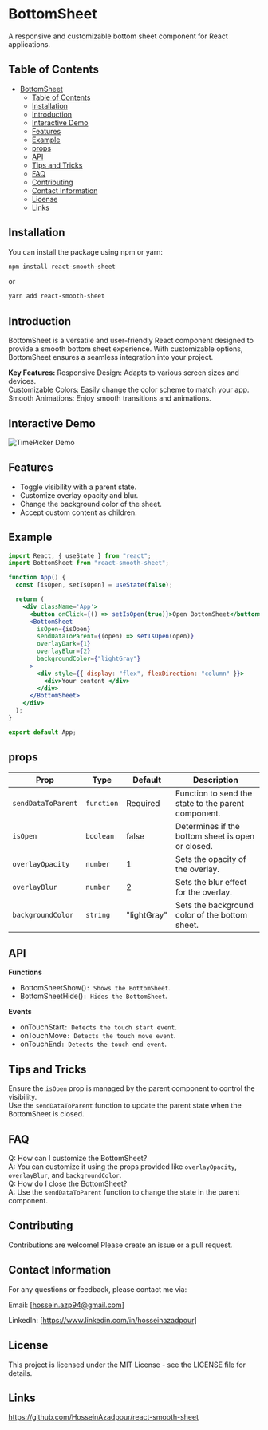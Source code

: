 # BottomSheet

A responsive and customizable bottom sheet component for React applications.

## Table of Contents

- [BottomSheet](#bottomsheet)
  - [Table of Contents](#table-of-contents)
  - [Installation](#installation)
  - [Introduction](#introduction)
  - [Interactive Demo](#interactive-demo)
  - [Features](#features)
  - [Example](#example)
  - [props](#props)
  - [API](#api)
  - [Tips and Tricks](#tips-and-tricks)
  - [FAQ](#faq)
  - [Contributing](#contributing)
  - [Contact Information](#contact-information)
  - [License](#license)
  - [Links](#links)

## Installation

You can install the package using npm or yarn:

```bash
npm install react-smooth-sheet
```

or

```bash
yarn add react-smooth-sheet
```

## Introduction

BottomSheet is a versatile and user-friendly React component designed to provide a smooth bottom sheet experience. With customizable options, BottomSheet ensures a seamless integration into your project.
<br/>

**Key Features:**
Responsive Design: Adapts to various screen sizes and devices.
<br/>
Customizable Colors: Easily change the color scheme to match your app.
<br/>
Smooth Animations: Enjoy smooth transitions and animations.

## Interactive Demo

![TimePicker Demo](https://github.com/HosseinAzadpour/react-smooth-sheet/blob/main/Demo.gif)

## Features

- Toggle visibility with a parent state.
- Customize overlay opacity and blur.
- Change the background color of the sheet.
- Accept custom content as children.

## Example

```jsx
import React, { useState } from "react";
import BottomSheet from "react-smooth-sheet";

function App() {
  const [isOpen, setIsOpen] = useState(false);

  return (
    <div className='App'>
      <button onClick={() => setIsOpen(true)}>Open BottomSheet</button>
      <BottomSheet
        isOpen={isOpen}
        sendDataToParent={(open) => setIsOpen(open)}
        overlayDark={1}
        overlayBlur={2}
        backgroundColor={"lightGray"}
      >
        <div style={{ display: "flex", flexDirection: "column" }}>
          <div>Your content </div>
        </div>
      </BottomSheet>
    </div>
  );
}

export default App;

```

## props

| Prop               | Type       | Default     | Description                                         |
| ------------------ | ---------- | ----------- | --------------------------------------------------- |
| `sendDataToParent` | `function` | Required    | Function to send the state to the parent component. |
| `isOpen`           | `boolean`  | false       | Determines if the bottom sheet is open or closed.   |
| `overlayOpacity`   | `number`   | 1           | Sets the opacity of the overlay.                    |
| `overlayBlur`      | `number`   | 2           | Sets the blur effect for the overlay.               |
| `backgroundColor`  | `string`   | "lightGray" | Sets the background color of the bottom sheet.      |

## API

**Functions**
<br/>

- BottomSheetShow()`: Shows the BottomSheet`.
- BottomSheetHide()`: Hides the BottomSheet`.

**Events**
<br/>

- onTouchStart`: Detects the touch start event`.
- onTouchMove`: Detects the touch move event`.
- onTouchEnd`: Detects the touch end event`.

## Tips and Tricks

Ensure the `isOpen` prop is managed by the parent component to control the visibility.
<br/>
Use the `sendDataToParent` function to update the parent state when the BottomSheet is closed.

## FAQ

Q: How can I customize the BottomSheet?
<br/>
A: You can customize it using the props provided like `overlayOpacity`, `overlayBlur`, and `backgroundColor`.
<br/>
Q: How do I close the BottomSheet?
<br/>
A: Use the `sendDataToParent` function to change the state in the parent component.

## Contributing

Contributions are welcome! Please create an issue or a pull request.

## Contact Information

For any questions or feedback, please contact me via:
<br/>

Email: [hossein.azp94@gmail.com]
<br/>

LinkedIn: [https://www.linkedin.com/in/hosseinazadpour]

## License

This project is licensed under the MIT License - see the LICENSE file for details.

## Links

https://github.com/HosseinAzadpour/react-smooth-sheet
